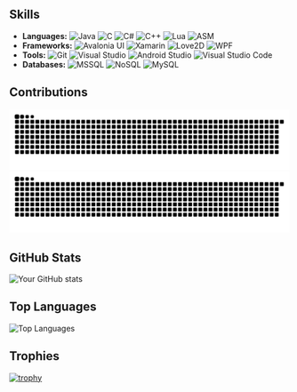 ## Skills

- **Languages:** ![Java](https://img.shields.io/badge/-Java-007396?style=flat-square&logo=java&logoColor=white) ![C](https://img.shields.io/badge/-C-A8B9CC?style=flat-square&logo=c&logoColor=white) ![C#](https://img.shields.io/badge/-C%23-239120?style=flat-square&logo=c-sharp&logoColor=white) ![C++](https://img.shields.io/badge/-C++-00599C?style=flat-square&logo=c%2B%2B&logoColor=white) ![Lua](https://img.shields.io/badge/-Lua-2C2D72?style=flat-square&logo=lua&logoColor=white) ![ASM](https://img.shields.io/badge/-ASM-007ACC?style=flat-square&logo=assemblyscript&logoColor=white)
- **Frameworks:** ![Avalonia UI](https://img.shields.io/badge/-Avalonia%20UI-00ADEF?style=flat-square&logo=avalonia&logoColor=white) ![Xamarin](https://img.shields.io/badge/-Xamarin-3498DB?style=flat-square&logo=xamarin&logoColor=white) ![Love2D](https://img.shields.io/badge/-Love2D-000000?style=flat-square&logo=love&logoColor=white) ![WPF](https://img.shields.io/badge/-WPF-0078D7?style=flat-square&logo=windows&logoColor=white)
- **Tools:** ![Git](https://img.shields.io/badge/-Git-F05032?style=flat-square&logo=git&logoColor=white) ![Visual Studio](https://img.shields.io/badge/-Visual%20Studio-5C2D91?style=flat-square&logo=visual-studio&logoColor=white) ![Android Studio](https://img.shields.io/badge/-Android%20Studio-3DDC84?style=flat-square&logo=android-studio&logoColor=white) ![Visual Studio Code](https://img.shields.io/badge/-Visual%20Studio%20Code-007ACC?style=flat-square&logo=visual-studio-code&logoColor=white)
- **Databases:** ![MSSQL](https://img.shields.io/badge/-MSSQL-CC2927?style=flat-square&logo=microsoft-sql-server&logoColor=white) ![NoSQL](https://img.shields.io/badge/-NoSQL-3C873A?style=flat-square&logo=nosql&logoColor=white) ![MySQL](https://img.shields.io/badge/-MySQL-4479A1?style=flat-square&logo=mysql&logoColor=white)

## Contributions

![GitHub Contribution Grid Snake](https://raw.githubusercontent.com/ataoytun/ataoytun/output/github-contribution-grid-snake.svg#gh-light-mode-only)
![GitHub Contribution Grid Snake](https://raw.githubusercontent.com/ataoytun/ataoytun/output/github-contribution-grid-snake-dark.svg#gh-dark-mode-only)

## GitHub Stats

![Your GitHub stats](https://github-readme-stats.vercel.app/api?username=ataoytun&show_icons=true&theme=radical)

## Top Languages

![Top Languages](https://github-readme-stats.vercel.app/api/top-langs/?username=ataoytun&layout=compact&theme=radical)

## Trophies

[![trophy](https://github-profile-trophy.vercel.app/?username=ataoytun&theme=onedark)](https://github.com/ryo-ma/github-profile-trophy)
